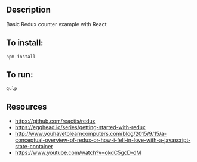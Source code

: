 ## Description

Basic Redux counter example with React

## To install:

`npm install` 

## To run:

`gulp`


## Resources

* https://github.com/reactjs/redux
* https://egghead.io/series/getting-started-with-redux
* http://www.youhavetolearncomputers.com/blog/2015/9/15/a-conceptual-overview-of-redux-or-how-i-fell-in-love-with-a-javascript-state-container
* https://www.youtube.com/watch?v=okdC5gcD-dM